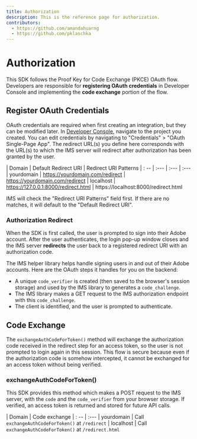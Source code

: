 ```yaml
---
title: Authorization
description: This is the reference page for authorization. 
contributors:
  - https://github.com/amandahuarng
  - https://github.com/pklaschka
--- 
```


# Authorization

This SDK follows the Proof Key for Code Exchange (PKCE) OAuth flow.  Developers are responsible for **registering OAuth credentials** in Developer Console and implementing the **code exchange** portion of the flow. 

## Register OAuth Credentials
OAuth credentials are required when first creating an integration, but they can be modified later. In [Developer Console](https://developer.adobe.com/console), navigate to the project you created. You can edit credentials by navigating to "Credentials" > "OAuth Single-Page App". The redirect URL(s) you define here corresponds with the URL(s) to which the IMS server will redirect after authorization has been granted by the user. 

| Domain | Default Redirect URI | Redirect URI Patterns 
| : -- | :--- | :--- | :---
| yourdomain | https://yourdomain.com/redirect | https://yourdomain.com/redirect 
| localhost | https://127.0.0.1:8000/redirect.html | https://localhost:8000/redirect.html

IMS will check the "Redirect URI Patterns" field first. If there are no matches, it will default to the "Default Redirect URI". 


### Authorization Redirect
When the SDK is first called, the user is prompted to sign into their Adobe account. After the user authenticates, the login pop-up window closes and the IMS server **redirects** the user back to a registered redirect URI with an authorization code. 

The IMS helper library helps handle signing users in and out of their Adobe accounts. Here are the OAuth steps it handles for you on the backend:
* A unique `code_verifier` is created (then saved to the browser's session storage) and used by the IMS library to generates a `code_challenge`. 
* The IMS library makes a GET request to the IMS authorization endpoint with this `code_challenge`.
* The client is identified, and the user is prompted to authenticate.


## Code Exchange
The `exchangeAuthCodeForToken()` method will exchange the authorization code received in the redirect step for an access token, so the user is not prompted to login again in this session. This flow is secure because even if the authorization code is somehow intercepted, it cannot be exchanged for an access token without being verified.

### exchangeAuthCodeForToken()
This SDK provides this method which makes a POST request to the IMS server, with the `code` and the `code_verifier` from your browser storage. If verified, an access token is returned and stored for future API calls. 

| Domain | Code exchange
| : --  | :---
| yourdomain | Call `exchangeAuthCodeForToken()`  at `/redirect` 
| localhost |  Call `exchangeAuthCodeForToken()` at `/redirect.html`